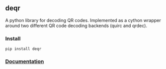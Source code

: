 ## deqr

A python library for decoding QR codes. Implemented as a cython wrapper around
two different QR code decoding backends (quirc and qrdec).

### Install

```
pip install deqr
```

### [Documentation][documentation]

[documentation]: https://torque.github.io/deqr-docs/latest-dev/
